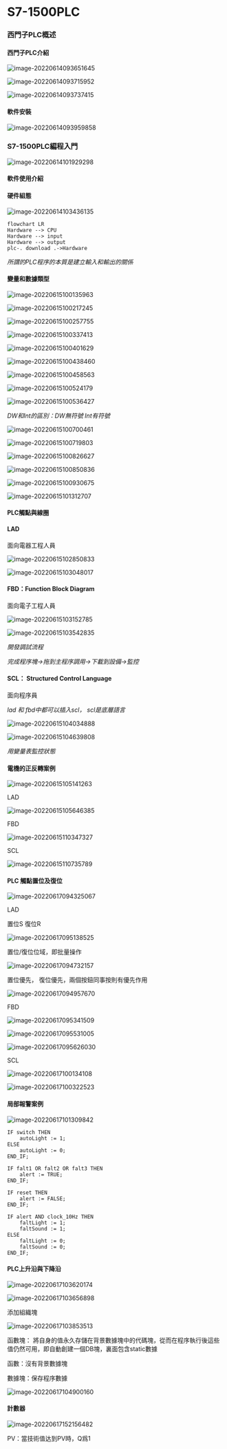 # S7-1500PLC

### 西門子PLC概述

#### 西門子PLC介紹

![image-20220614093651645](https://raw.githubusercontent.com/mengziup/pic/main/image-20220614093651645.png)

![image-20220614093715952](https://raw.githubusercontent.com/mengziup/pic/main/image-20220614093715952.png)

![image-20220614093737415](https://raw.githubusercontent.com/mengziup/pic/main/image-20220614093737415.png)

#### 軟件安裝

![image-20220614093959858](https://raw.githubusercontent.com/mengziup/pic/main/image-20220614093959858.png)

### S7-1500PLC編程入門

![image-20220614101929298](https://raw.githubusercontent.com/mengziup/pic/main/image-20220614101929298.png)

#### 軟件使用介紹

#### 硬件組態

![image-20220614103436135](https://raw.githubusercontent.com/mengziup/pic/main/image-20220614103436135.png)

```mermaid
flowchart LR
Hardware --> CPU
Hardware --> input
Hardware --> output
plc-. download .->Hardware

```

*所謂的PLC程序的本質是建立輸入和輸出的關係*

#### 變量和數據類型

![image-20220615100135963](https://raw.githubusercontent.com/mengziup/pic/main/image-20220615100135963.png)

![image-20220615100217245](https://raw.githubusercontent.com/mengziup/pic/main/image-20220615100217245.png)

![image-20220615100257755](https://raw.githubusercontent.com/mengziup/pic/main/image-20220615100257755.png)

![image-20220615100337413](https://raw.githubusercontent.com/mengziup/pic/main/image-20220615100337413.png)

![image-20220615100401629](https://raw.githubusercontent.com/mengziup/pic/main/image-20220615100401629.png)

![image-20220615100438460](https://raw.githubusercontent.com/mengziup/pic/main/image-20220615100438460.png)

![image-20220615100458563](https://raw.githubusercontent.com/mengziup/pic/main/image-20220615100458563.png)

![image-20220615100524179](https://raw.githubusercontent.com/mengziup/pic/main/image-20220615100524179.png)

![image-20220615100536427](https://raw.githubusercontent.com/mengziup/pic/main/image-20220615100536427.png)



*DW和Int的區別：DW無符號 Int有符號*

![image-20220615100700461](https://raw.githubusercontent.com/mengziup/pic/main/image-20220615100700461.png)

![image-20220615100719803](https://raw.githubusercontent.com/mengziup/pic/main/image-20220615100719803.png)

![image-20220615100826627](https://raw.githubusercontent.com/mengziup/pic/main/image-20220615100826627.png)



![image-20220615100850836](https://raw.githubusercontent.com/mengziup/pic/main/image-20220615100850836.png)

![image-20220615100930675](https://raw.githubusercontent.com/mengziup/pic/main/image-20220615100930675.png)

![image-20220615101312707](https://raw.githubusercontent.com/mengziup/pic/main/image-20220615101312707.png)

#### PLC觸點與線圈

#### LAD

面向電器工程人員

![image-20220615102850833](https://raw.githubusercontent.com/mengziup/pic/main/image-20220615102850833.png)



![image-20220615103048017](https://raw.githubusercontent.com/mengziup/pic/main/image-20220615103048017.png)

#### FBD：Function Block Diagram

面向電子工程人員

![image-20220615103152785](https://raw.githubusercontent.com/mengziup/pic/main/image-20220615103152785.png)

![image-20220615103542835](https://raw.githubusercontent.com/mengziup/pic/main/image-20220615103542835.png)

*開發調試流程*

*完成程序塊->拖到主程序調用->下載到設備->監控*

#### SCL： **Structured Control Language**

面向程序員

*lad 和 fbd中都可以插入scl， scl是底層語言*

![image-20220615104034888](https://raw.githubusercontent.com/mengziup/pic/main/image-20220615104034888.png)



![image-20220615104639808](https://raw.githubusercontent.com/mengziup/pic/main/image-20220615104639808.png)

*用變量表監控狀態*

#### 電機的正反轉案例

![image-20220615105141263](https://raw.githubusercontent.com/mengziup/pic/main/image-20220615105141263.png)

LAD

![image-20220615105646385](https://raw.githubusercontent.com/mengziup/pic/main/image-20220615105646385.png)

FBD

![image-20220615110347327](https://raw.githubusercontent.com/mengziup/pic/main/image-20220615110347327.png)

SCL

![image-20220615110735789](https://raw.githubusercontent.com/mengziup/pic/main/image-20220615110735789.png)

#### PLC 觸點置位及復位

![image-20220617094325067](https://raw.githubusercontent.com/mengziup/pic/main/image-20220617094325067.png)

LAD

置位S 復位R

![image-20220617095138525](https://raw.githubusercontent.com/mengziup/pic/main/image-20220617095138525.png)

置位/復位位域，即批量操作

![image-20220617094732157](https://raw.githubusercontent.com/mengziup/pic/main/image-20220617094732157.png)

置位優先， 復位優先，兩個按鈕同事按則有優先作用

![image-20220617094957670](https://raw.githubusercontent.com/mengziup/pic/main/image-20220617094957670.png)



FBD

![image-20220617095341509](https://raw.githubusercontent.com/mengziup/pic/main/image-20220617095341509.png)

![image-20220617095531005](https://raw.githubusercontent.com/mengziup/pic/main/image-20220617095531005.png)

![image-20220617095626030](https://raw.githubusercontent.com/mengziup/pic/main/image-20220617095626030.png)

SCL

![image-20220617100134108](https://raw.githubusercontent.com/mengziup/pic/main/image-20220617100134108.png)

![image-20220617100322523](https://raw.githubusercontent.com/mengziup/pic/main/image-20220617100322523.png)

#### 局部報警案例

![image-20220617101309842](https://raw.githubusercontent.com/mengziup/pic/main/image-20220617101309842.png)

```scl
IF switch THEN
    autoLight := 1;
ELSE 
    autoLight := 0;
END_IF;

IF falt1 OR falt2 OR falt3 THEN
    alert := TRUE;
END_IF;

IF reset THEN 
    alert := FALSE;
END_IF;

IF alert AND clock_10Hz THEN
    faltLight := 1;
    faltSound := 1;
ELSE
    faltLight := 0;
    faltSound := 0;
END_IF;
```

#### PLC上升沿與下降沿

![image-20220617103620174](https://raw.githubusercontent.com/mengziup/pic/main/image-20220617103620174.png)

![image-20220617103656898](https://raw.githubusercontent.com/mengziup/pic/main/image-20220617103656898.png)

添加組織塊

![image-20220617103853513](https://raw.githubusercontent.com/mengziup/pic/main/image-20220617103853513.png)



函數塊： 將自身的值永久存儲在背景數據塊中的代碼塊，從而在程序執行後這些值仍然可用，即自動創建一個DB塊，裏面包含static數據

函數：沒有背景數據塊

數據塊：保存程序數據

![image-20220617104900160](https://raw.githubusercontent.com/mengziup/pic/main/image-20220617104900160.png)

#### 計數器

![image-20220617152156482](https://raw.githubusercontent.com/mengziup/pic/main/image-20220617152156482.png)

PV：當技術值达到PV時，Q爲1































